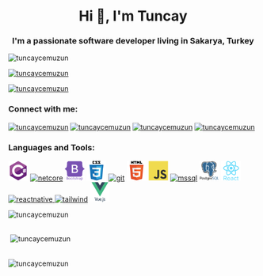 <h1 align="center">Hi 👋, I'm Tuncay</h1>
<h3 align="center">I'm a passionate software developer living in Sakarya, Turkey</h3>

<p align="left"> <img src="https://komarev.com/ghpvc/?username=tuncaycemuzun&label=Profile%20views&color=0e75b6&style=flat" alt="tuncaycemuzun" /> </p>

<p align="left"> <a href="https://github.com/ryo-ma/github-profile-trophy"><img src="https://github-profile-trophy.vercel.app/?username=tuncaycemuzun" alt="tuncaycemuzun" /></a> </p>

<p align="left"> <a href="https://twitter.com/tuncaycemuzun" target="_blank"><img src="https://img.shields.io/twitter/follow/tuncaycemuzun?logo=twitter&style=for-the-badge" alt="tuncaycemuzun" /></a> </p>

<h3 align="left">Connect with me:</h3>
<p align="left">
<a href="https://twitter.com/tuncaycemuzun" target="_blank"><img align="center" src="https://raw.githubusercontent.com/rahuldkjain/github-profile-readme-generator/master/src/images/icons/Social/twitter.svg" alt="tuncaycemuzun" height="30" width="40" /></a>
<a href="https://linkedin.com/in/tuncaycemuzun" target="_blank"><img align="center" src="https://raw.githubusercontent.com/rahuldkjain/github-profile-readme-generator/master/src/images/icons/Social/linked-in-alt.svg" alt="tuncaycemuzun" height="30" width="40" /></a>
<a href="https://fb.com/tuncaycemuzun" target="_blank"><img align="center" src="https://raw.githubusercontent.com/rahuldkjain/github-profile-readme-generator/master/src/images/icons/Social/facebook.svg" alt="tuncaycemuzun" height="30" width="40" /></a>
<a href="https://instagram.com/tuncaycemuzun" target="_blank"><img align="center" src="https://raw.githubusercontent.com/rahuldkjain/github-profile-readme-generator/master/src/images/icons/Social/instagram.svg" alt="tuncaycemuzun" height="30" width="40" /></a>
</p>

<h3 align="left">Languages and Tools:</h3>
<p align="left"> 

<a href="https://www.w3schools.com/cs/" target="_blank" rel="noreferrer"> 
<img src="https://raw.githubusercontent.com/devicons/devicon/master/icons/csharp/csharp-original.svg" alt="csharp" width="40" height="40"/></a>
<a href="https://docs.microsoft.com/tr-tr/aspnet/core/?view=aspnetcore-6.0" target="_blank" rel="noreferrer">
<img src="https://camo.githubusercontent.com/9da8dcab869ba1c5c82b4499b523e33ba56f7fbd68cbf2a41ff141084896d61d/68747470733a2f2f75706c6f61642e77696b696d656469612e6f72672f77696b6970656469612f636f6d6d6f6e732f7468756d622f652f65652f2e4e45545f436f72655f4c6f676f2e7376672f3132303070782d2e4e45545f436f72655f4c6f676f2e7376672e706e67" alt="netcore" width="40" height="40"/></a> 
<a href="https://getbootstrap.com" target="_blank" rel="noreferrer"> 
<img src="https://raw.githubusercontent.com/devicons/devicon/master/icons/bootstrap/bootstrap-plain-wordmark.svg" alt="bootstrap" width="40" height="40"/></a> 
<a href="https://www.w3schools.com/css/" target="_blank" rel="noreferrer"> 
<img src="https://raw.githubusercontent.com/devicons/devicon/master/icons/css3/css3-original-wordmark.svg" alt="css3" width="40" height="40"/></a> 
<!--<a href="https://www.docker.com/" target="__blank" rel="noreferrer"> 
<img src="https://raw.githubusercontent.com/devicons/devicon/master/icons/docker/docker-original-wordmark.svg" alt="docker" width="40" height="40"/></a>-->

<a href="https://git-scm.com/" target="__blank" rel="noreferrer">
<img src="https://www.vectorlogo.zone/logos/git-scm/git-scm-icon.svg" alt="git" width="40" height="40"/></a>
<a href="https://www.w3.org/html/" target="__blank" rel="noreferrer"><img src="https://raw.githubusercontent.com/devicons/devicon/master/icons/html5/html5-original-wordmark.svg" alt="html5" width="40" height="40"/></a>
<a href="https://developer.mozilla.org/en-US/docs/Web/JavaScript" target="__blank" rel="noreferrer"><img src="https://raw.githubusercontent.com/devicons/devicon/master/icons/javascript/javascript-original.svg" alt="javascript" width="40" height="40"/></a>
<a href="https://www.microsoft.com/en-us/sql-server" target="__blank" rel="noreferrer"><img src="https://www.svgrepo.com/show/303229/microsoft-sql-server-logo.svg" alt="mssql" width="40" height="40"/></a>
<a href="https://www.postgresql.org" target="__blank" rel="noreferrer"><img src="https://raw.githubusercontent.com/devicons/devicon/master/icons/postgresql/postgresql-original-wordmark.svg" alt="postgresql" width="40" height="40"/></a>
<!--<a href="https://www.rabbitmq.com" target="__blank" rel="noreferrer"><img src="https://www.vectorlogo.zone/logos/rabbitmq/rabbitmq-icon.svg" alt="rabbitMQ" width="40" height="40"/></a>-->
<a href="https://reactjs.org/" target="__blank" rel="noreferrer"><img src="https://raw.githubusercontent.com/devicons/devicon/master/icons/react/react-original-wordmark.svg" alt="react" width="40" height="40"/></a>
<a href="https://reactnative.dev/" target="__blank" rel="noreferrer"><img src="https://reactnative.dev/img/header_logo.svg" alt="reactnative" width="40" height="40"/> </a>
<!--<a href="https://redis.io" target="__blank" rel="noreferrer"><img src="https://raw.githubusercontent.com/devicons/devicon/master/icons/redis/redis-original-wordmark.svg" alt="redis" width="40" height="40"/></a>-->
<!--<a href="https://redux.js.org" target="__blank" rel="noreferrer">
<img src="https://raw.githubusercontent.com/devicons/devicon/master/icons/redux/redux-original.svg" alt="redux" width="40" height="40"/></a>-->
<a href="https://tailwindcss.com/" target="__blank" rel="noreferrer"><img src="https://www.vectorlogo.zone/logos/tailwindcss/tailwindcss-icon.svg" alt="tailwind" width="40" height="40"/></a>
<!--<a href="https://www.typescriptlang.org/" target="__blank" rel="noreferrer"><img src="https://raw.githubusercontent.com/devicons/devicon/master/icons/typescript/typescript-original.svg" alt="typescript" width="40" height="40"/></a>-->
<a href="https://vuejs.org/" target="__blank" rel="noreferrer"> <img src="https://raw.githubusercontent.com/devicons/devicon/master/icons/vuejs/vuejs-original-wordmark.svg" alt="vuejs" width="40" height="40"/></a>

</p>

<p>
<img align="left" src="https://github-readme-stats.vercel.app/api/top-langs?username=tuncaycemuzun&show_icons=true&locale=en&layout=compact" alt="tuncaycemuzun" />
</br></br>
</p>

<p>&nbsp;<img align="center" src="https://github-readme-stats.vercel.app/api?username=tuncaycemuzun&show_icons=true&locale=en" alt="tuncaycemuzun" />
</br></br></p>

<p><img align="center" src="https://github-readme-streak-stats.herokuapp.com/?user=tuncaycemuzun&" alt="tuncaycemuzun" /></p>

</br>

<!--### Latest Song on Spotify 🎧

[![Spotify](https://spotify-playing-tcu.herokuapp.com/api/spotify)](https://open.spotify.com/user/tuncaycemuzun)-->